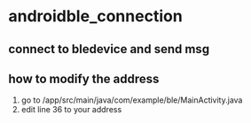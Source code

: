 # androidble_connection #
## connect to bledevice and send msg ##

## how to modify the address ##
1. go to /app/src/main/java/com/example/ble/MainActivity.java
2. edit line 36 to your address


